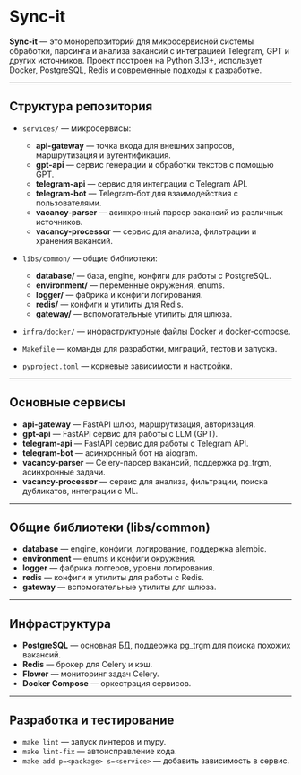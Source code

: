 # Sync-it

**Sync-it** — это монорепозиторий для микросервисной системы обработки, парсинга и анализа вакансий с интеграцией Telegram, GPT и других источников. Проект построен на Python 3.13+, использует Docker, PostgreSQL, Redis и современные подходы к разработке.

---

## Структура репозитория

- `services/` — микросервисы:
  - **api-gateway** — точка входа для внешних запросов, маршрутизация и аутентификация.
  - **gpt-api** — сервис генерации и обработки текстов с помощью GPT.
  - **telegram-api** — сервис для интеграции с Telegram API.
  - **telegram-bot** — Telegram-бот для взаимодействия с пользователями.
  - **vacancy-parser** — асинхронный парсер вакансий из различных источников.
  - **vacancy-processor** — сервис для анализа, фильтрации и хранения вакансий.

- `libs/common/` — общие библиотеки:
  - **database/** — база, engine, конфиги для работы с PostgreSQL.
  - **environment/** — переменные окружения, enums.
  - **logger/** — фабрика и конфиги логирования.
  - **redis/** — конфиги и утилиты для Redis.
  - **gateway/** — вспомогательные утилиты для шлюза.

- `infra/docker/` — инфраструктурные файлы Docker и docker-compose.
- `Makefile` — команды для разработки, миграций, тестов и запуска.
- `pyproject.toml` — корневые зависимости и настройки.

---

## Основные сервисы

- **api-gateway** — FastAPI шлюз, маршрутизация, авторизация.
- **gpt-api** — FastAPI сервис для работы с LLM (GPT).
- **telegram-api** — FastAPI сервис для работы с Telegram API.
- **telegram-bot** — асинхронный бот на aiogram.
- **vacancy-parser** — Celery-парсер вакансий, поддержка pg_trgm, асинхронные задачи.
- **vacancy-processor** — сервис для анализа, фильтрации, поиска дубликатов, интеграции с ML.

---

## Общие библиотеки (libs/common)
- **database** — engine, конфиги, логирование, поддержка alembic.
- **environment** — enums и конфиги окружения.
- **logger** — фабрика логгеров, уровни логирования.
- **redis** — конфиги и утилиты для работы с Redis.
- **gateway** — вспомогательные утилиты для шлюза.

---

## Инфраструктура
- **PostgreSQL** — основная БД, поддержка pg_trgm для поиска похожих вакансий.
- **Redis** — брокер для Celery и кэш.
- **Flower** — мониторинг задач Celery.
- **Docker Compose** — оркестрация сервисов.

---

## Разработка и тестирование
- `make lint` — запуск линтеров и mypy.
- `make lint-fix` — автоисправление кода.
- `make add p=<package> s=<service>` — добавить зависимость в сервис.
